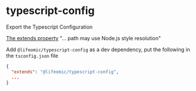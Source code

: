 # typescript-config
Export the Typescript Configuration

[The extends property](https://www.typescriptlang.org/tsconfig#extends) "... path may use Node.js style resolution"

Add `@lifeomic/typescript-config` as a dev dependency, put the following in the `tsconfig.json` file

```JSON
{
  "extends": "@lifeomic/typescript-config",
  ...
}
```

